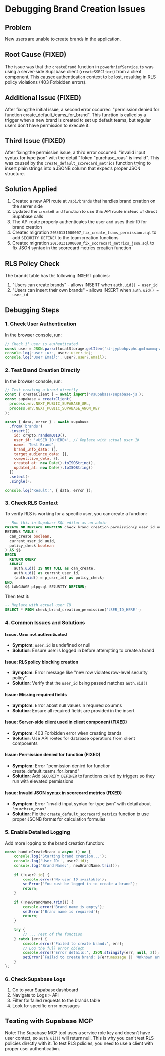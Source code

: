 # Debugging Brand Creation Issues

## Problem
New users are unable to create brands in the application.

## Root Cause (FIXED)
The issue was that the `createBrand` function in `powerbriefService.ts` was using a server-side Supabase client (`createSSRClient`) from a client component. This caused authentication context to be lost, resulting in RLS policy violations (403 Forbidden errors).

## Additional Issue (FIXED)
After fixing the initial issue, a second error occurred: "permission denied for function create_default_teams_for_brand". This function is called by a trigger when a new brand is created to set up default teams, but regular users don't have permission to execute it.

## Third Issue (FIXED)
After fixing the permission issue, a third error occurred: "invalid input syntax for type json" with the detail "Token \"purchase_roas\" is invalid". This was caused by the `create_default_scorecard_metrics` function trying to insert plain strings into a JSONB column that expects proper JSON structure.

## Solution Applied
1. Created a new API route at `/api/brands` that handles brand creation on the server side
2. Updated the `createBrand` function to use this API route instead of direct Supabase calls
3. The API route properly authenticates the user and uses their ID for brand creation
4. Created migration `20250131000007_fix_create_teams_permission.sql` to add `SECURITY DEFINER` to the team creation functions
5. Created migration `20250131000008_fix_scorecard_metrics_json.sql` to fix JSON syntax in the scorecard metrics creation function

## RLS Policy Check
The brands table has the following INSERT policies:
1. "Users can create brands" - allows INSERT when `auth.uid() = user_id`
2. "Users can insert their own brands" - allows INSERT when `auth.uid() = user_id`

## Debugging Steps

### 1. Check User Authentication
In the browser console, run:
```javascript
// Check if user is authenticated
const user = JSON.parse(localStorage.getItem('sb-jypbohpvphcigmfnxmmq-auth-token'));
console.log('User ID:', user?.user?.id);
console.log('User Email:', user?.user?.email);
```

### 2. Test Brand Creation Directly
In the browser console, run:
```javascript
// Test creating a brand directly
const { createClient } = await import('@supabase/supabase-js');
const supabase = createClient(
  process.env.NEXT_PUBLIC_SUPABASE_URL,
  process.env.NEXT_PUBLIC_SUPABASE_ANON_KEY
);

const { data, error } = await supabase
  .from('brands')
  .insert({
    id: crypto.randomUUID(),
    user_id: '<USER_ID_HERE>', // Replace with actual user ID
    name: 'Test Brand',
    brand_info_data: {},
    target_audience_data: {},
    competition_data: {},
    created_at: new Date().toISOString(),
    updated_at: new Date().toISOString()
  })
  .select()
  .single();

console.log('Result:', { data, error });
```

### 3. Check RLS Context
To verify RLS is working for a specific user, you can create a function:

```sql
-- Run this in Supabase SQL editor as an admin
CREATE OR REPLACE FUNCTION check_brand_creation_permission(p_user_id uuid)
RETURNS TABLE (
  can_create boolean,
  current_user_id uuid,
  policy_check boolean
) AS $$
BEGIN
  RETURN QUERY
  SELECT 
    auth.uid() IS NOT NULL as can_create,
    auth.uid() as current_user_id,
    (auth.uid() = p_user_id) as policy_check;
END;
$$ LANGUAGE plpgsql SECURITY DEFINER;
```

Then test it:
```sql
-- Replace with actual user ID
SELECT * FROM check_brand_creation_permission('USER_ID_HERE');
```

### 4. Common Issues and Solutions

#### Issue: User not authenticated
- **Symptom**: `user.id` is undefined or null
- **Solution**: Ensure user is logged in before attempting to create a brand

#### Issue: RLS policy blocking creation
- **Symptom**: Error message like "new row violates row-level security policy"
- **Solution**: Verify that the `user_id` being passed matches `auth.uid()`

#### Issue: Missing required fields
- **Symptom**: Error about null values in required columns
- **Solution**: Ensure all required fields are provided in the insert

#### Issue: Server-side client used in client component (FIXED)
- **Symptom**: 403 Forbidden error when creating brands
- **Solution**: Use API routes for database operations from client components

#### Issue: Permission denied for function (FIXED)
- **Symptom**: Error "permission denied for function create_default_teams_for_brand"
- **Solution**: Add `SECURITY DEFINER` to functions called by triggers so they run with elevated permissions

#### Issue: Invalid JSON syntax in scorecard metrics (FIXED)
- **Symptom**: Error "invalid input syntax for type json" with detail about "purchase_roas"
- **Solution**: Fix the `create_default_scorecard_metrics` function to use proper JSONB format for calculation formulas

### 5. Enable Detailed Logging
Add more logging to the brand creation function:

```typescript
const handleCreateBrand = async () => {
    console.log('Starting brand creation...');
    console.log('User ID:', user?.id);
    console.log('Brand Name:', newBrandName.trim());
    
    if (!user?.id) {
        console.error('No user ID available');
        setError('You must be logged in to create a brand');
        return;
    }
    
    if (!newBrandName.trim()) {
        console.error('Brand name is empty');
        setError('Brand name is required');
        return;
    }
    
    try {
        // ... rest of the function
    } catch (err) {
        console.error('Failed to create brand:', err);
        // Log the full error object
        console.error('Error details:', JSON.stringify(err, null, 2));
        setError(`Failed to create brand: ${err.message || 'Unknown error'}`);
    }
};
```

### 6. Check Supabase Logs
1. Go to your Supabase dashboard
2. Navigate to Logs > API
3. Filter for failed requests to the brands table
4. Look for specific error messages

## Testing with Supabase MCP
Note: The Supabase MCP tool uses a service role key and doesn't have user context, so `auth.uid()` will return null. This is why you can't test RLS policies directly with it. To test RLS policies, you need to use a client with proper user authentication. 